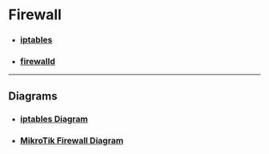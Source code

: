 # Firewall

* ### [iptables](md-files/iptables.md)
* ### [firewalld](md-files/firewalld.md)
---
## Diagrams
  * ### [iptables Diagram](md-files/diagrams/iptables.md)
  * ### [MikroTik Firewall Diagram](md-files/diagrams/mikrotik.md)